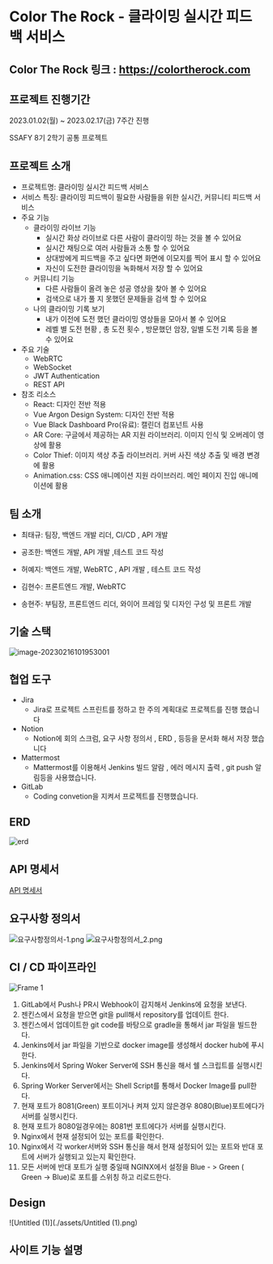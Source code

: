 
# Color The Rock - 클라이밍 실시간 피드백 서비스

## Color The Rock 링크 : https://colortherock.com



## 프로젝트 진행기간

2023.01.02(월) ~ 2023.02.17(금) 7주간 진행

SSAFY 8기 2학기 공통 프로젝트



## 프로젝트 소개

* 프로젝트명: 클라이밍 실시간 피드백 서비스
* 서비스 특징: 클라이밍 피드백이 필요한 사람들을 위한 실시간, 커뮤니티 피드백 서비스
* 주요 기능
  - 클라이밍 라이브 기능
    - 실시간 화상 라이브로 다른 사람이 클라이밍 하는 것을 볼 수 있어요
    - 실시간 채팅으로 여러  사람들과 소통 할  수 있어요
    - 상대방에게 피드백을 주고 싶다면 화면에 이모지를 찍어 표시 할 수 있어요
    - 자신이 도전한 클라이밍을 녹화해서 저장 할 수 있어요
  - 커뮤니티 기능
    - 다른 사람들이 올려 놓은 성공 영상을 찾아 볼 수 있어요
    - 검색으로 내가 풀 지 못했던 문제들을 검색 할 수 있어요
  - 나의 클라이밍 기록 보기
    - 내가 이전에 도전 했던 클라이밍 영상들을 모아서 볼 수 있어요
    - 레벨 별 도전 현황 , 총 도전 횟수 , 방문했던 암장, 일별 도전 기록 등을 볼 수 있어요
* 주요 기술
  - WebRTC
  - WebSocket
  - JWT Authentication
  - REST API
* 참조 리소스
  * React: 디자인 전반 적용
  * Vue Argon Design System: 디자인 전반 적용
  * Vue Black Dashboard Pro(유료): 캘린더 컴포넌트 사용
  * AR Core: 구글에서 제공하는 AR 지원 라이브러리. 이미지 인식 및 오버레이 영상에 활용
  * Color Thief: 이미지 색상 추출 라이브러리. 커버 사진 색상 추출 및 배경 변경에 활용
  * Animation.css: CSS 애니메이션 지원 라이브러리. 메인 페이지 진입 애니메이션에 활용

## 팀 소개
* 최태규: 팀장, 백엔드 개발 리더, CI/CD , API 개발

* 공조한: 백엔드 개발, API 개발 ,테스트 코드 작성

* 허예지: 백엔드 개발, WebRTC , API 개발 , 테스트 코드 작성

* 김현수: 프론트엔드 개발, WebRTC

* 송현주: 부팀장, 프론트엔드 리더, 와이어 프레임 및 디자인 구성 및 프론트 개발

  

## 기술 스택

![image-20230216101953001](./assets/image-20230216101953001.png)

## 협업 도구

- Jira
  - Jira로 프로젝트 스프린트를 정하고 한 주의 계획대로 프로젝트를 진행 했습니다
- Notion
  - Notion에 회의 스크럼, 요구 사항 정의서 , ERD , 등등을 문서화 해서 저장 했습니다
- Mattermost
  - Mattermost를 이용해서 Jenkins 빌드 알람 , 에러 메시지  출력 , git push 알림등을 사용했습니다.
- GitLab
  - Coding convetion을 지켜서 프로젝트를 진행했습니다.

## ERD

![erd](./assets/erd.png)

## API 명세서

[API 명세서](./docs/swagger.html)



## 요구사항 정의서

![요구사항정의서-1.png](./요구사항정의서-1.png)
![요구사항정의서_2.png](./요구사항정의서_2.png)





## CI / CD 파이프라인

![Frame 1](./assets/그림1.png)



1. GitLab에서 Push나 PR시 Webhook이 감지해서 Jenkins에 요청을 보낸다.
2. 젠킨스에서 요청을 받으면 git을 pull해서 repository를 업데이트 한다.
3. 젠킨스에서 업데이트한 git code를 바탕으로 gradle을 통해서 jar 파일을 빌드한다.
4. Jenkins에서 jar 파일을 기반으로 docker image를 생성해서 docker hub에 푸시한다.
5. Jenkins에서 Spring Woker Server에 SSH 통신을 해서 쉘 스크립트를 실행시킨다.
6. Spring Worker Server에서는 Shell Script를 통해서 Docker Image를 pull한다.
7. 현재 포트가 8081(Green) 포트이거나 켜져 있지 않은경우 8080(Blue)포트에다가 서버를 실행시킨다.
8. 현재 포트가 8080일경우에는 8081번 포트에다가 서버를 실행시킨다.
9. Nginx에서 현재 설정되어 있는 포트를 확인한다.
10. Nginx에서 각 worker서버와 SSH 통신을 해서 현재 설정되어 있는 포트와 반대 포트에 서버가 실행되고 있는지 확인한다.
11. 모든 서버에 반대 포트가 실행 중일때 NGINX에서 설정을 Blue - > Green ( Green -> Blue)로 포트를 스위칭 하고 리로드한다.



## Design

![Untitled (1)](./assets/Untitled (1).png)





##  사이트 기능 설명

